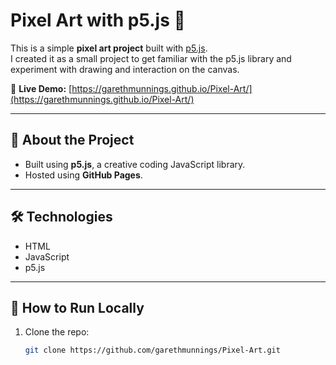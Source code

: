 # Pixel Art with p5.js 🎨

This is a simple **pixel art project** built with [p5.js](https://p5js.org/).  
I created it as a small project to get familiar with the p5.js library and experiment with drawing and interaction on the canvas.

🔗 **Live Demo:** [https://garethmunnings.github.io/Pixel-Art/](https://garethmunnings.github.io/Pixel-Art/)

---

## 🧠 About the Project

- Built using **p5.js**, a creative coding JavaScript library.
- Hosted using **GitHub Pages**.

---

## 🛠️ Technologies

- HTML
- JavaScript
- p5.js

---

## 📁 How to Run Locally

1. Clone the repo:
   ```bash
   git clone https://github.com/garethmunnings/Pixel-Art.git
